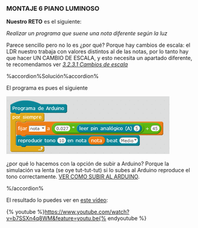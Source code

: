 ### MONTAJE 6 PIANO LUMINOSO
**Nuestro RETO** es el siguiente:

_Realizar un programa que suene una nota diferente según la luz_

Parece sencillo pero no lo es ¿por qué? Porque hay cambios de escala: el LDR nuestro trabaja con valores distintos al de las notas, por lo tanto hay que hacer UN CAMBIO DE ESCALA, y esto necesita un apartado diferente, te recomendamos ver _[3.2.3.1 Cambios de escala](/3_entradas_de_echidna/32_el_ldr_en_a5/323-tonos-segun-ldr/3231-cambios-de-escala.md)_

%accordion%Solución%accordion%

El programa es pues el siguiente

![](/images/image30.png)

¿por qué lo hacemos con la opción de subir a Arduino? Porque la simulación va lenta (se oye tut-tut-tut) si lo subes al Arduino reproduce el tono correctamente. [VER COMO SUBIR AL ARDUINO](/tema_1_como_utilizar_echidna/12_como_se_programa_echidna_shield/124-mblock-vs-snap4arduino-cual-es-el-mejor/1247-importante-subir-a-arduino.md).

%/accordion%

El resultado lo puedes ver en [este vídeo](https://www.youtube.com/watch?v=b7SSXn4q8WM&feature=youtu.be):

{% youtube %}https://www.youtube.com/watch?v=b7SSXn4q8WM&feature=youtu.be{% endyoutube %}